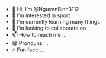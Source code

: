 - 👋 Hi, I’m @NguyenBinh3112
- 👀 I’m interested in sport
- 🌱 I’m currently learning many things
- 💞️ I’m looking to collaborate on 
- 📫 How to reach me ...
- 😄 Pronouns: ...
- ⚡ Fun fact: ...

<!---
NguyenBinh3112/NguyenBinh3112 is a ✨ special ✨ repository because its `README.md` (this file) appears on your GitHub profile.
You can click the Preview link to take a look at your changes.
--->
